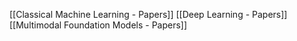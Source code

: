 [[Classical Machine Learning - Papers]]
[[Deep Learning - Papers]]
[[Multimodal Foundation Models - Papers]]
